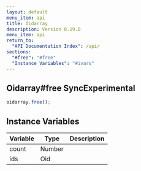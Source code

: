 ```yaml
---
layout: default
menu_item: api
title: Oidarray
description: Version 0.19.0
menu_item: api
return_to:
  "API Documentation Index": /api/
sections:
  "#free": "#free"
  "Instance Variables": "#ivars"
---
```


## <a name="free"></a><span>Oidarray#</span>free <span class="tags"><span class="sync">Sync</span><span class="experimental">Experimental</span></span>

```js
oidarray.free();
```

## <a name="ivars"></a>Instance Variables

| Variable | Type | Description |
| --- | --- | --- |
| <a name="count"></a>count | Number |  |
| <a name="ids"></a>ids | Oid |  |

